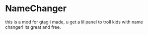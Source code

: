 # NameChanger
this is a mod for gtag i made, u get a lil panel to troll kids with name changer! its great and free.
